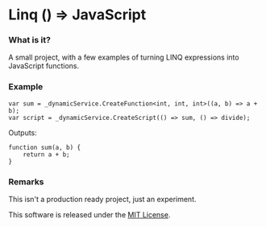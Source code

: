 # Linq () => JavaScript


### What is it?
A small project, with a few examples of turning LINQ expressions into JavaScript functions.


### Example
    var sum = _dynamicService.CreateFunction<int, int, int>((a, b) => a + b);  
    var script = _dynamicService.CreateScript(() => sum, () => divide);  

Outputs:  

    function sum(a, b) {
        return a + b;
    }


### Remarks
This isn't a production ready project, just an experiment.


This software is released under the [MIT License](http://opensource.org/licenses/MIT).